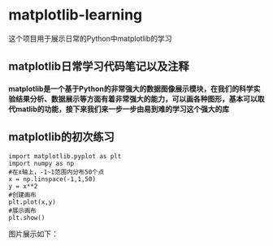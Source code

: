 # matplotlib-learning
这个项目用于展示日常的Python中matplotlib的学习
## matplotlib日常学习代码笔记以及注释
#### matplotlib是一个基于Python的非常强大的数据图像展示模块，在我们的科学实验结果分析、数据展示等方面有着非常强大的能力，可以画各种图形，基本可以取代matlib的功能，接下来我们来一步一步由易到难的学习这个强大的库
## matplotlib的初次练习
```
import matplotlib.pyplot as plt
import numpy as np
#在x轴上，-1~1范围内分布50个点
x = np.linspace(-1,1,50)
y = x**2
#创建画布
plt.plot(x,y)
#展示画布
plt.show()

```
图片展示如下：
